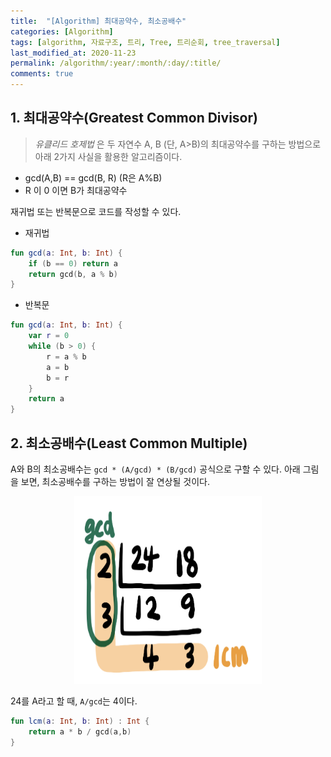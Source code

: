 ```yaml
---
title:  "[Algorithm] 최대공약수, 최소공배수"
categories: [Algorithm]
tags: [algorithm, 자료구조, 트리, Tree, 트리순회, tree_traversal]
last_modified_at: 2020-11-23
permalink: /algorithm/:year/:month/:day/:title/
comments: true
---
```

## 1. 최대공약수(Greatest Common Divisor)

> *유클리드 호제법* 은 두 자연수 A, B (단, A>B)의 최대공약수를 구하는 방법으로 아래 2가지 사실을 활용한 알고리즘이다.
* gcd(A,B) == gcd(B, R) (R은 A%B) 
* R 이 0 이면 B가 최대공약수

재귀법 또는 반복문으로 코드를 작성할 수 있다. 

* 재귀법
```kotlin
fun gcd(a: Int, b: Int) {
    if (b == 0) return a
    return gcd(b, a % b)
}
```
* 반복문
```kotlin
fun gcd(a: Int, b: Int) {
    var r = 0
    while (b > 0) {
        r = a % b
        a = b
        b = r
    }
    return a
}
```

## 2. 최소공배수(Least Common Multiple)
A와 B의 최소공배수는 `gcd * (A/gcd) * (B/gcd)` 공식으로 구할 수 있다. 아래 그림을 보면, 최소공배수를 구하는 방법이 잘 연상될 것이다.

<center><img src="/assets/images/algorithm/gcd_lcm.jpg" width="300" height="300" /></center>

24를 A라고 할 때, `A/gcd`는 4이다.

```kotlin
fun lcm(a: Int, b: Int) : Int {
    return a * b / gcd(a,b)
}
```

